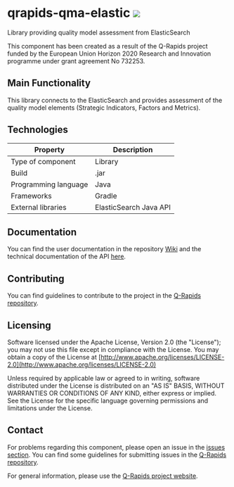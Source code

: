 # qrapids-qma-elastic ![](https://img.shields.io/badge/License-Apache2.0-blue.svg)
Library providing quality model assessment from ElasticSearch

This component has been created as a result of the Q-Rapids project funded by the European Union Horizon 2020 Research and Innovation programme under grant agreement No 732253.

## Main Functionality
This library connects to the ElasticSearch and provides assessment of the quality model elements (Strategic Indicators, Factors and Metrics).

## Technologies
|Property|Description|
| -------------------- | -----------------------|
| Type of component    | Library                |
| Build                | .jar                   |
| Programming language | Java                   |
| Frameworks           | Gradle                 |
| External libraries   | ElasticSearch Java API |

## Documentation
You can find the user documentation in the repository [Wiki](https://github.com/q-rapids/qrapids-qma-elastic/wiki) and the technical documentation of the API [here](https://q-rapids.github.io/qrapids-qma-elastic).

## Contributing
You can find guidelines to contribute to the project in the [Q-Rapids repository](https://github.com/q-rapids/q-rapids/blob/master/CONTRIBUTING.md).

## Licensing
Software licensed under the Apache License, Version 2.0 (the "License"); you may not use this file except in compliance with the License. You may obtain a copy of the License at [http://www.apache.org/licenses/LICENSE-2.0](http://www.apache.org/licenses/LICENSE-2.0)
 
Unless required by applicable law or agreed to in writing, software distributed under the License is distributed on an "AS IS" BASIS,
WITHOUT WARRANTIES OR CONDITIONS OF ANY KIND, either express or implied. See the License for the specific language governing permissions and limitations under the License.

## Contact
For problems regarding this component, please open an issue in the [issues section](https://github.com/q-rapids/qrapids-qma-elastic/issues). You can find some guidelines for submitting issues in the [Q-Rapids repository](https://github.com/q-rapids/q-rapids/blob/master/CONTRIBUTING.md).

For general information, please use the [Q-Rapids project website](http://www.q-rapids.eu/contact).
